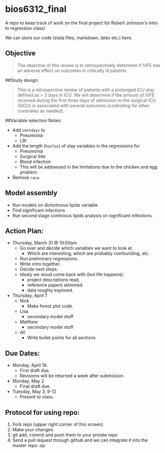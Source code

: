 # bios6312_final

A repo to keep track of work on the final project for Robert Johnson's intro to regression class/

We can store our code (stata files, markdown, latex etc.) here. 

## Objective
> The objective of this review is to retrospectively determine if IVFE has an adverse effect on outcomes in critically ill patients.

##Study design:
> This is a retrospective review of patients with a prolonged ICU stay defined as > 3 days in ICU. We will determine if the amount of IVFE received during the first three days of admission to the surgical ICU (SICU) is associated with several outcomes (controlling for other covariates as needed).

##Variable selection Notes:

- Add `ventdays` to 
    - Pneumonia
    - LRI
- Add the length (`hoslos`) of stay variables in the regressions for
    - Pneumonia
    - Surgical Site
    - Blood infection
    - This will be addressed in the limitations due to the chicken and egg problem. 
- Remove `race`. 

## Model assembly
- Run models on dichotmous lipids variable
- Find significant infections
- Run second stage continious lipids analysis on significant infections. 

## Action Plan: 

- Thursday, March 31 @ 10:00am  
    - Go over and decide which variables we want to look at. 
        - Which are interesting, which are probably confounding, etc.
    - Run preliminary regressions. 
    - Write intro together. 
    - Decide next steps. 
    - Idealy we woud come back with (but life happens): 
        - project descriptions read, 
        - reference papers skimmed
        - data roughly explored. 
- Thursday, April 7
    - Nick
        - Make forest plot code. 
    - Lisa
        - secondary model stuff
    - Matthew
        - secondary model stuff
    - All
        - Write bullet points for all sections

## Due Dates: 

- Monday, April 18.
  - First draft due. 
  - Revisions will be returned a week after submission. 
- Monday, May 2
  - Final draft due. 
- Tuesday, May 3, 9-12
  - Present to class. 



## Protocol for using repo: 

1. Fork repo (upper right corner of this screen)
2. Make your changes. 
3. git add, commit and push them to your private repo
4. Send a pull request through github and we can integrate it into the master repo. 
op